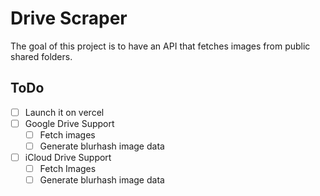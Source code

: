 # Drive Scraper

The goal of this project is to have an API that fetches images from public shared folders.

## ToDo

- [ ] Launch it on vercel
- [ ] Google Drive Support
  - [ ] Fetch images
  - [ ] Generate blurhash image data
- [ ] iCloud Drive Support
  - [ ] Fetch Images
  - [ ] Generate blurhash image data
